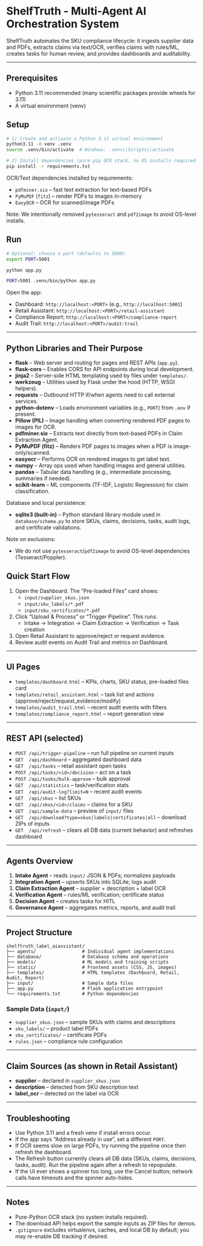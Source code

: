 # ShelfTruth - Multi-Agent AI Orchestration System

ShelfTruth automates the SKU compliance lifecycle: it ingests supplier data and PDFs, extracts claims via text/OCR, verifies claims with rules/ML, creates tasks for human review, and provides dashboards and auditability.

---

## Prerequisites

- Python 3.11 recommended (many scientific packages provide wheels for 3.11)
- A virtual environment (venv)

## Setup

```bash
# 1) Create and activate a Python 3.11 virtual environment
python3.11 -m venv .venv
source .venv/bin/activate  # Windows: .venv\\Scripts\\activate

# 2) Install dependencies (pure pip OCR stack, no OS installs required)
pip install -r requirements.txt
```

OCR/Text dependencies installed by requirements:

- `pdfminer.six` – fast text extraction for text-based PDFs
- `PyMuPDF` (`fitz`) – render PDFs to images in-memory
- `EasyOCR` – OCR for scanned/image PDFs

Note: We intentionally removed `pytesseract` and `pdf2image` to avoid OS-level installs.

## Run

```bash
# Optional: choose a port (defaults to 5000)
export PORT=5001

python app.py

PORT=5001 .venv/bin/python app.py
```

Open the app:

- Dashboard: `http://localhost:<PORT>` (e.g., `http://localhost:5001`)
- Retail Assistant: `http://localhost:<PORT>/retail-assistant`
- Compliance Report: `http://localhost:<PORT>/compliance-report`
- Audit Trail: `http://localhost:<PORT>/audit-trail`

---

## Python Libraries and Their Purpose

- **flask** – Web server and routing for pages and REST APIs (`app.py`).
- **flask-cors** – Enables CORS for API endpoints during local development.
- **jinja2** – Server-side HTML templating used by files under `templates/`.
- **werkzeug** – Utilities used by Flask under the hood (HTTP, WSGI helpers).
- **requests** – Outbound HTTP if/when agents need to call external services.
- **python-dotenv** – Loads environment variables (e.g., `PORT`) from `.env` if present.
- **Pillow (PIL)** – Image handling when converting rendered PDF pages to images for OCR.
- **pdfminer.six** – Extracts text directly from text-based PDFs in Claim Extraction Agent.
- **PyMuPDF (fitz)** – Renders PDF pages to images when a PDF is image-only/scanned.
- **easyocr** – Performs OCR on rendered images to get label text.
- **numpy** – Array ops used when handling images and general utilities.
- **pandas** – Tabular data handling (e.g., intermediate processing, summaries if needed).
- **scikit-learn** – ML components (TF-IDF, Logistic Regression) for claim classification.

Database and local persistence:

- **sqlite3 (built-in)** – Python standard library module used in `database/schema.py` to store SKUs, claims, decisions, tasks, audit logs, and certificate validations.

Note on exclusions:

- We do not use `pytesseract`/`pdf2image` to avoid OS-level dependencies (Tesseract/Poppler).

## Quick Start Flow

1. Open the Dashboard. The “Pre-loaded Files” card shows:
   - `input/supplier_skus.json`
   - `input/sku_labels/*.pdf`
   - `input/sku_certificates/*.pdf`
2. Click “Upload & Process” or “Trigger Pipeline”. This runs:
   - Intake → Integration → Claim Extraction → Verification → Task creation
3. Open Retail Assistant to approve/reject or request evidence.
4. Review audit events on Audit Trail and metrics on Dashboard.

---

## UI Pages

- `templates/dashboard.html` – KPIs, charts, SKU status, pre-loaded files card
- `templates/retail_assistant.html` – task list and actions (approve/reject/request_evidence/modify)
- `templates/audit_trail.html` – recent audit events with filters
- `templates/compliance_report.html` – report generation view

---

## REST API (selected)

- `POST /api/trigger-pipeline` – run full pipeline on current inputs
- `GET  /api/dashboard` – aggregated dashboard data
- `GET  /api/tasks` – retail assistant open tasks
- `POST /api/tasks/<id>/decision` – act on a task
- `POST /api/tasks/bulk-approve` – bulk approval
- `GET  /api/statistics` – task/verification stats
- `GET  /api/audit-log?limit=N` – recent audit events
- `GET  /api/skus` – list SKUs
- `GET  /api/skus/<id>/claims` – claims for a SKU
- `GET  /api/sample-data` – preview of `input/` files
- `GET  /api/download?type=skus|labels|certificates|all` – download ZIPs of inputs
- `GET  /api/refresh` – clears all DB data (current behavior) and refreshes dashboard

---

## Agents Overview

1. **Intake Agent** – reads `input/` JSON & PDFs; normalizes payloads
2. **Integration Agent** – upserts SKUs into SQLite; logs audit
3. **Claim Extraction Agent** – supplier + description + label OCR
4. **Verification Agent** – rules/ML verification; certificate status
5. **Decision Agent** – creates tasks for HITL
6. **Governance Agent** – aggregates metrics, reports, and audit trail

---

## Project Structure

```
shelftruth_label_aiassistant/
├── agents/                 # Individual agent implementations
├── database/               # Database schema and operations
├── models/                 # ML models and training scripts
├── static/                 # Frontend assets (CSS, JS, images)
├── templates/              # HTML templates (Dashboard, Retail, Audit, Report)
├── input/                  # Sample data files
├── app.py                  # Flask application entrypoint
└── requirements.txt        # Python dependencies
```

### Sample Data (`input/`)

- `supplier_skus.json` – sample SKUs with claims and descriptions
- `sku_labels/` – product label PDFs
- `sku_certificates/` – certificate PDFs
- `rules.json` – compliance rule configuration

---

## Claim Sources (as shown in Retail Assistant)

- **supplier** – declared in `supplier_skus.json`
- **description** – detected from SKU description text
- **label_ocr** – detected on the label via OCR

---

## Troubleshooting

- Use Python 3.11 and a fresh venv if install errors occur.
- If the app says “Address already in use”, set a different `PORT`.
- If OCR seems slow on large PDFs, try running the pipeline once then refresh the dashboard.
- The Refresh button currently clears all DB data (SKUs, claims, decisions, tasks, audit). Run the pipeline again after a refresh to repopulate.
- If the UI ever shows a spinner too long, use the Cancel button; network calls have timeouts and the spinner auto-hides.

---

## Notes

- Pure-Python OCR stack (no system installs required).
- The download API helps export the sample inputs as ZIP files for demos.
- `.gitignore` excludes virtualenvs, caches, and local DB by default; you may re-enable DB tracking if desired.
